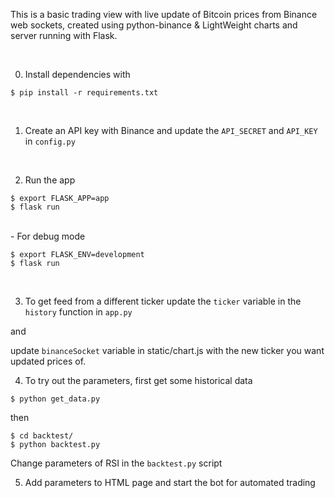 This is a basic trading view with live update of Bitcoin prices from Binance web sockets, created using python-binance & LightWeight charts and server running with Flask.

<br />

0. Install dependencies with

```
$ pip install -r requirements.txt
```

<br />

1. Create an API key with Binance and update the `API_SECRET` and `API_KEY` in `config.py`

<br />

2. Run the app 

``` 
$ export FLASK_APP=app
$ flask run 
```

<br />
- For debug mode

```
$ export FLASK_ENV=development
$ flask run
```


<br />

3. To get feed from a different ticker update the `ticker` variable in the `history` function in `app.py`

and

update `binanceSocket` variable in static/chart.js with the new ticker you want updated prices of.

4. To try out the parameters, first get some historical data

```commandline
$ python get_data.py  
```

then 
```commandline
$ cd backtest/
$ python backtest.py
```

Change parameters of RSI in the `backtest.py` script

5. Add parameters to HTML page and start the bot for automated trading